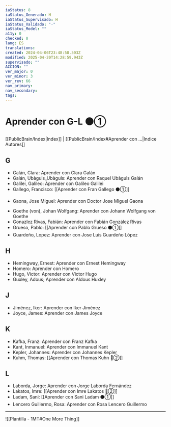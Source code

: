 ```yaml
---
iaStatus: 8
iaStatus_Generado: H
iaStatus_Supervisado: H
iaStatus_Validado: "-"
iaStatus_Model: ""
a11y: 0
checked: 0
lang: ES
translations: 
created: 2024-04-06T23:48:58.503Z
modified: 2025-04-20T14:28:59.943Z
supervisado: ""
ACCION: ""
ver_major: 0
ver_minor: 3
ver_rev: 66
nav_primary: 
nav_secondary: 
tags:
---
```

# Aprender con G-L ⚫①

[[PublicBrain/Index|Index]] | [[PublicBrain/Index#Aprender con ...|Indice Autores]]

## G
- Galán, Clara: Aprender con Clara Galán
- Galán, Ubàguls_Ubàguls: Aprender con Raquel Ubàguls Galán  
- Galilei, Galileo: Aprender con Galileo Galilei
- Gallego, Francisco: [[Aprender con Fran Gallego  ⚫①]]
* Gaona, Jose Miguel: Aprender con Doctor Jose Miguel Gaona    
- Goethe (von), Johan Wolfgang: Aprender con Johann Wolfgang von Goethe    
- Gonazlez Rivas, Fabián: Aprender con Fabián González Rivas
- Grueso, Pablo: [[Aprender con Pablo Grueso ⚫①]]
- Guardeño, Lopez: Aprender con Jose Luis Guardeño López    

## H
- Hemingway, Ernest: Aprender con Ernest Hemingway
- Homero: Aprender con Homero    
- Hugo, Victor: Aprender con Victor Hugo    
- Guxley, Adous; Aprender con Aldous Huxley
    
## J
- Jiménez, Iker: Aprender con Iker Jiménez    
- Joyce, James: Aprender con James Joyce
    

## K
- Kafka, Franz: Aprender con Franz Kafka    
- Kant, Inmanuel: Aprender con Immanuel Kant    
- Kepler, Johannes: Aprender con Johannes Kepler
- Kuhm, Thomas: [[Aprender con Thomas Kuhn 🔴②]]

## L
- Laborda, Jorge: Aprender con Jorge Laborda Fernández
- Lakatos, Imre: [[Aprender con Imre Lakatos 🔴②]]
- Ladam, Sani: [[Aprender con Sani Ladam  ⚫①]]
- Lencero Guillermo, Rosa: Aprender con Rosa Lencero Guillermo
    


---





![[Plantilla - 1MT#One More Thing]]